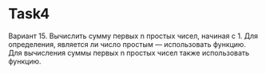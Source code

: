# Task4

Вариант 15.	Вычислить сумму первых n простых чисел, начиная с 1. Для определения, является ли число простым — использовать функцию. Для вычисления суммы первых n простых чисел также использовать функцию.
